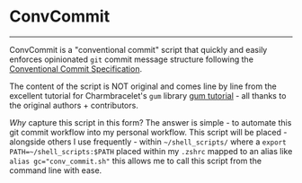 # ConvCommit 
---

ConvCommit is a "conventional commit" script that quickly and easily enforces opinionated `git` commit message structure following the [Conventional Commit Specification](https://www.conventionalcommits.org/en/v1.0.0/#specification).

The content of the script is NOT original and comes line by line from the excellent tutorial for Charmbracelet's `gum` library [gum tutorial](https://github.com/charmbracelet/gum#tutorial) - all thanks to the original authors + contributors.

_Why_ capture this script in this form? The answer is simple - to automate this git commit workflow into my personal workflow. This script will be placed - alongside others I use frequently - within `~/shell_scripts/` where a `export PATH=~/shell_scripts:$PATH` placed within my `.zshrc` mapped to an alias like `alias gc="conv_commit.sh"` this allows me to call this script from the command line with ease.
